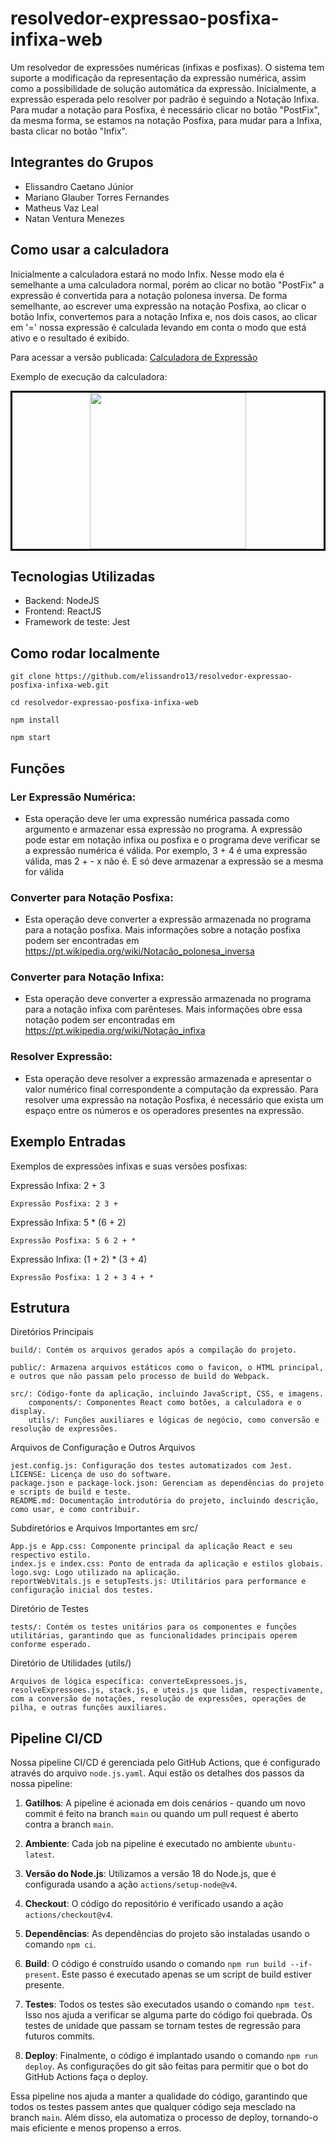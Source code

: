# resolvedor-expressao-posfixa-infixa-web
Um resolvedor de expressões numéricas (infixas e posfixas). O sistema tem suporte a modificação da representação da expressão numérica, assim como a possibilidade de solução automática da expressão. Inicialmente, a expressão esperada pelo resolver por padrão é seguindo a Notação Infixa. Para mudar a notação para Posfixa, é necessário clicar no botão "PostFix", da mesma forma, se estamos na notação Posfixa, para mudar para a Infixa, basta clicar no botão "Infix".

## Integrantes do Grupos
* Elissandro Caetano Júnior
* Mariano Glauber Torres Fernandes
* Matheus Vaz Leal
* Natan Ventura Menezes

## Como usar a calculadora
Inicialmente a calculadora estará no modo Infix. Nesse modo ela é semelhante a uma calculadora normal, porém ao clicar no botão "PostFix" a expressão é convertida para a notação polonesa inversa. De forma semelhante, ao escrever uma expressão na notação Posfixa, ao clicar o botão Infix, convertemos para a notação Infixa e, nos dois casos, ao clicar em '=' nossa expressão é calculada levando em conta o modo que está ativo e o resultado é exibido.

Para acessar a versão publicada: [Calculadora de Expressão](https://elissandro13.github.io/resolvedor-expressao-posfixa-infixa-web/)

Exemplo de execução da calculadora:

<p style="text-align: center; border: 3px solid black;" align="center">
    <img src="https://github.com/elissandro13/resolvedor-expressao-posfixa-infixa-web/assets/54417372/f18653c7-97fd-49cf-96b5-b9f4fae51a1c" width="250" height="250"/>
</p>

## Tecnologias Utilizadas

- Backend: NodeJS
- Frontend: ReactJS
- Framework de teste: Jest

## Como rodar localmente

```
git clone https://github.com/elissandro13/resolvedor-expressao-posfixa-infixa-web.git

cd resolvedor-expressao-posfixa-infixa-web

npm install

npm start
```

## Funções
### Ler Expressão Numérica: 
* Esta operação deve ler uma expressão numérica passada como argumento e armazenar essa expressão no programa. A expressão pode estar em notação infixa ou posfixa e o programa deve verificar se a expressão numérica é válida. Por exemplo, 3 + 4 é uma expressão válida, mas 2 + - x não é. E só deve armazenar a expressão se a mesma for válida 
### Converter para Notação Posfixa: 
* Esta operação deve converter a expressão armazenada no programa para a notação posfixa. Mais informações sobre a notação posfixa podem ser encontradas em https://pt.wikipedia.org/wiki/Notacão_polonesa_inversa
### Converter para Notação Infixa: 
* Esta operação deve converter a expressão armazenada no programa para a notação infixa com parênteses. Mais informações obre essa notação podem ser encontradas em https://pt.wikipedia.org/wiki/Notação_infixa
### Resolver Expressão: 
* Esta operação deve resolver a expressão armazenada e apresentar o valor numérico final correspondente a computação da expressão. Para resolver uma expressão na notação Posfixa, é necessário que exista um espaço entre os números e os operadores presentes na expressão.


## Exemplo Entradas
Exemplos de expressões infixas e suas versões posfixas:

Expressão Infixa: 2 + 3

    Expressão Posfixa: 2 3 +

Expressão Infixa: 5 * (6 + 2)

    Expressão Posfixa: 5 6 2 + *

Expressão Infixa: (1 + 2) * (3 + 4)

    Expressão Posfixa: 1 2 + 3 4 + *

## Estrutura
Diretórios Principais

    build/: Contém os arquivos gerados após a compilação do projeto.

    public/: Armazena arquivos estáticos como o favicon, o HTML principal, e outros que não passam pelo processo de build do Webpack.

    src/: Código-fonte da aplicação, incluindo JavaScript, CSS, e imagens.
        components/: Componentes React como botões, a calculadora e o display.
        utils/: Funções auxiliares e lógicas de negócio, como conversão e resolução de expressões.

Arquivos de Configuração e Outros Arquivos

    jest.config.js: Configuração dos testes automatizados com Jest.
    LICENSE: Licença de uso do software.
    package.json e package-lock.json: Gerenciam as dependências do projeto e scripts de build e teste.
    README.md: Documentação introdutória do projeto, incluindo descrição, como usar, e como contribuir.

Subdiretórios e Arquivos Importantes em src/

    App.js e App.css: Componente principal da aplicação React e seu respectivo estilo.
    index.js e index.css: Ponto de entrada da aplicação e estilos globais.
    logo.svg: Logo utilizado na aplicação.
    reportWebVitals.js e setupTests.js: Utilitários para performance e configuração inicial dos testes.

Diretório de Testes

    tests/: Contém os testes unitários para os componentes e funções utilitárias, garantindo que as funcionalidades principais operem conforme esperado.

Diretório de Utilidades (utils/)

    Arquivos de lógica específica: converteExpressoes.js, resolveExpressoes.js, stack.js, e uteis.js que lidam, respectivamente, com a conversão de notações, resolução de expressões, operações de pilha, e outras funções auxiliares.

## Pipeline CI/CD

Nossa pipeline CI/CD é gerenciada pelo GitHub Actions, que é configurado através do arquivo `node.js.yaml`. Aqui estão os detalhes dos passos da nossa pipeline:

1. **Gatilhos**: A pipeline é acionada em dois cenários - quando um novo commit é feito na branch `main` ou quando um pull request é aberto contra a branch `main`.

2. **Ambiente**: Cada job na pipeline é executado no ambiente `ubuntu-latest`.

3. **Versão do Node.js**: Utilizamos a versão 18 do Node.js, que é configurada usando a ação `actions/setup-node@v4`.

4. **Checkout**: O código do repositório é verificado usando a ação `actions/checkout@v4`.

5. **Dependências**: As dependências do projeto são instaladas usando o comando `npm ci`.

6. **Build**: O código é construído usando o comando `npm run build --if-present`. Este passo é executado apenas se um script de build estiver presente.

7. **Testes**: Todos os testes são executados usando o comando `npm test`. Isso nos ajuda a verificar se alguma parte do código foi quebrada. Os testes de unidade que passam se tornam testes de regressão para futuros commits.

8. **Deploy**: Finalmente, o código é implantado usando o comando `npm run deploy`. As configurações do git são feitas para permitir que o bot do GitHub Actions faça o deploy.

Essa pipeline nos ajuda a manter a qualidade do código, garantindo que todos os testes passem antes que qualquer código seja mesclado na branch `main`. Além disso, ela automatiza o processo de deploy, tornando-o mais eficiente e menos propenso a erros.
